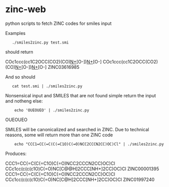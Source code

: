 zinc-web
========

python scripts to fetch ZINC codes for smiles input

Examples

       ./smiles2zinc.py test.smi

should return 

COc1ccc(cc1C2OCC(CO2)(CO)[N+](=O)[O-])[N+](=O)[O-] COc1ccc(cc1C2OCC(CO2)(CO)[N+](=O)[O-])[N+](=O)[O-]	ZINC03616985

And so should 

       cat test.smi | ./smiles2zinc.py

Nonsensical input and SMILES that are not found simple return the input 
and notheng else:

        echo 'OUEOUEO' | ./smiles2zinc.py 

OUEOUEO

SMILES will be canonicalized and searched in ZINC. Due to technical 
reasons, some will return more than one ZINC code

        echo "CCC1=CC(=C(C(=C1O)C(=O)NCC2CCCN2CC)OC)Cl" | ./smiles2zinc.py 

Produces: 

CCC1=CC(=C(C(=C1O)C(=O)NCC2CCCN2CC)OC)Cl CCc1cc(c(c(c1O)C(=O)NC[C@@H]2CCC[NH+]2CC)OC)Cl	ZINC00001395
CCC1=CC(=C(C(=C1O)C(=O)NCC2CCCN2CC)OC)Cl CCc1cc(c(c(c1O)C(=O)NC[C@H]2CCC[NH+]2CC)OC)Cl	ZINC01997240
